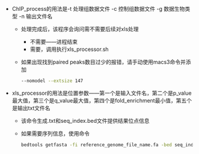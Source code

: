 - ChIP_process的用法是-t 处理组数据文件 -c 控制组数据文件 -g 数据生物类型 -n 输出文件名

  - 处理完成后，该程序会询问需不需要后续对xls处理

    - 不需要——进程结束
    - 需要，调用执行xls_processor.sh

  - 如果出现找到paired peaks数目过少的报错，请手动使用macs3命令并添加

    ```bash
    --nomodel --extsize 147
    ```

    

- xls_processor的用法是位置参数——第一个是输入文件名，第二个是p_value最大值，第三个是q_value最大值，第四个是fold_enrichment最小值，第五个是输出txt文件名

  - 该命令生成.txt和seq_index.bed文件提供结果位点信息

  - 如果需要序列信息，使用命令

    ```bash
    bedtools getfasta -fi reference_genome_file_name.fa -bed seq_index.bed -fo output.fa
    ```

    

